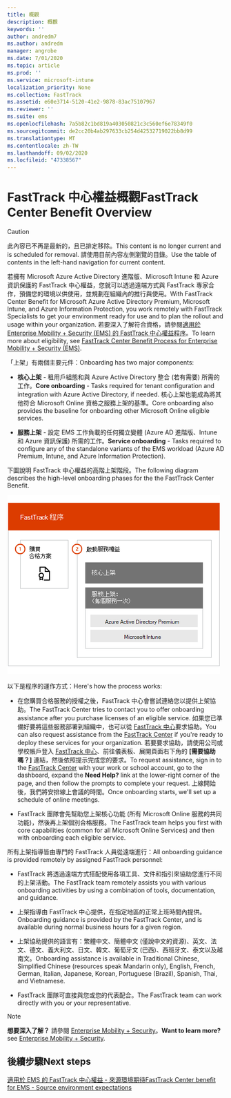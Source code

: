 ```yaml
---
title: 概觀
description: 概觀
keywords: ''
author: andredm7
ms.author: andredm
manager: angrobe
ms.date: 7/01/2020
ms.topic: article
ms.prod: ''
ms.service: microsoft-intune
localization_priority: None
ms.collection: FastTrack
ms.assetid: e60e3714-5120-41e2-9878-83ac75107967
ms.reviewer: ''
ms.suite: ems
ms.openlocfilehash: 7a5b82c1bd819a403050821c3c560ef6e78349f0
ms.sourcegitcommit: de2cc20b4ab297633cb254d42532719022bb8d99
ms.translationtype: MT
ms.contentlocale: zh-TW
ms.lasthandoff: 09/02/2020
ms.locfileid: "47338567"
---
```

# <a name="fasttrack-center-benefit-overview"></a><span data-ttu-id="4251f-103">FastTrack 中心權益概觀</span><span class="sxs-lookup"><span data-stu-id="4251f-103">FastTrack Center Benefit Overview</span></span>

> [!CAUTION]
> <span data-ttu-id="4251f-104">此內容已不再是最新的，且已排定移除。</span><span class="sxs-lookup"><span data-stu-id="4251f-104">This content is no longer current and is scheduled for removal.</span></span> <span data-ttu-id="4251f-105">請使用目前內容左側瀏覽的目錄。</span><span class="sxs-lookup"><span data-stu-id="4251f-105">Use the table of contents in the left-hand navigation for current content.</span></span>

<span data-ttu-id="4251f-106">若擁有 Microsoft Azure Active Directory 進階版、Microsoft Intune 和 Azure 資訊保護的 FastTrack 中心權益，您就可以透過遠端方式與 FastTrack 專家合作，預備您的環境以供使用，並規劃在組織內的推行與使用。</span><span class="sxs-lookup"><span data-stu-id="4251f-106">With FastTrack Center Benefit for Microsoft Azure Active Directory Premium, Microsoft Intune, and Azure Information Protection, you work remotely with FastTrack Specialists to get your environment ready for use and to plan the rollout and usage within your organization.</span></span> <span data-ttu-id="4251f-107">若要深入了解符合資格，請參閱[適用於 Enterprise Mobility + Security (EMS) 的 FastTrack 中心權益程序](EMS-fasttrack-process.md)。</span><span class="sxs-lookup"><span data-stu-id="4251f-107">To learn more about eligibility, see [FastTrack Center Benefit Process for Enterprise Mobility + Security (EMS)](EMS-fasttrack-process.md).</span></span>

<span data-ttu-id="4251f-108">「上架」有兩個主要元件：</span><span class="sxs-lookup"><span data-stu-id="4251f-108">Onboarding has two major components:</span></span>

-   <span data-ttu-id="4251f-109">**核心上架** - 租用戶組態和與 Azure Active Directory 整合 (若有需要) 所需的工作。</span><span class="sxs-lookup"><span data-stu-id="4251f-109">**Core onboarding** - Tasks required for tenant configuration and integration with Azure Active Directory, if needed.</span></span> <span data-ttu-id="4251f-110">核心上架也能成為將其他符合 Microsoft Online 資格之服務上架的基準。</span><span class="sxs-lookup"><span data-stu-id="4251f-110">Core onboarding also provides the baseline for onboarding other Microsoft Online eligible services.</span></span>

-   <span data-ttu-id="4251f-111">**服務上架** - 設定 EMS 工作負載的任何獨立變體 (Azure AD 進階版、Intune 和 Azure 資訊保護) 所需的工作。</span><span class="sxs-lookup"><span data-stu-id="4251f-111">**Service onboarding** - Tasks required to configure any of the standalone variants of the EMS workload (Azure AD Premium, Intune, and Azure Information Protection).</span></span>

<span data-ttu-id="4251f-112">下圖說明 FastTrack 中心權益的高階上架階段。</span><span class="sxs-lookup"><span data-stu-id="4251f-112">The following diagram describes the high-level onboarding phases for the the FastTrack Center Benefit.</span></span>

![使用 FastTrack 中心權益的高階上架階段](./media/ft-onboarding-process.png)

<span data-ttu-id="4251f-114">以下是程序的運作方式：</span><span class="sxs-lookup"><span data-stu-id="4251f-114">Here's how the process works:</span></span>

- <span data-ttu-id="4251f-115">在您購買合格服務的授權之後，FastTrack 中心會嘗試連絡您以提供上架協助。</span><span class="sxs-lookup"><span data-stu-id="4251f-115">The FastTrack Center tries to contact you to offer onboarding assistance after you purchase licenses of an eligible service.</span></span> <span data-ttu-id="4251f-116">如果您已準備好要將這些服務部署到組織中，也可以從 [FastTrack 中心](https://go.microsoft.com/fwlink/?linkid=780698)要求協助。</span><span class="sxs-lookup"><span data-stu-id="4251f-116">You can also request assistance from the [FastTrack Center](https://go.microsoft.com/fwlink/?linkid=780698) if you're ready to deploy these services for your organization.</span></span> <span data-ttu-id="4251f-117">若要要求協助，請使用公司或學校帳戶登入 [FastTrack 中心](https://go.microsoft.com/fwlink/?linkid=780698)、前往儀表板、展開頁面右下角的 **[需要協助嗎？]** 連結，然後依照提示完成您的要求。</span><span class="sxs-lookup"><span data-stu-id="4251f-117">To request assistance, sign in to the [FastTrack Center](https://go.microsoft.com/fwlink/?linkid=780698) with your work or school account, go to the dashboard, expand the **Need Help?** link at the lower-right corner of the page, and then follow the prompts to complete your request.</span></span> <span data-ttu-id="4251f-118">上線開始後，我們將安排線上會議的時間。</span><span class="sxs-lookup"><span data-stu-id="4251f-118">Once onboarding starts, we'll set up a schedule of online meetings.</span></span>

-   <span data-ttu-id="4251f-119">FastTrack 團隊會先幫助您上架核心功能 (所有 Microsoft Online 服務的共同功能)，然後再上架個別合格服務。</span><span class="sxs-lookup"><span data-stu-id="4251f-119">The FastTrack team helps you first with core capabilities (common for all Microsoft Online Services) and then with onboarding each eligible service.</span></span>

<span data-ttu-id="4251f-120">所有上架指導皆由專門的 FastTrack 人員從遠端進行：</span><span class="sxs-lookup"><span data-stu-id="4251f-120">All onboarding guidance is provided remotely by assigned FastTrack personnel:</span></span>

-   <span data-ttu-id="4251f-121">FastTrack 將透過遠端方式搭配使用各項工具、文件和指引來協助您進行不同的上架活動。</span><span class="sxs-lookup"><span data-stu-id="4251f-121">The FastTrack team remotely assists you with various onboarding activities by using a combination of tools, documentation, and guidance.</span></span>

-   <span data-ttu-id="4251f-122">上架指導由 FastTrack 中心提供，在指定地區的正常上班時間內提供。</span><span class="sxs-lookup"><span data-stu-id="4251f-122">Onboarding guidance is provided by the FastTrack Center, and is available during normal business hours for a given region.</span></span>

-   <span data-ttu-id="4251f-123">上架協助提供的語言有：繁體中文、簡體中文 (僅說中文的資源)、英文、法文、德文、義大利文、日文、韓文、葡萄牙文 (巴西)、西班牙文、泰文以及越南文。</span><span class="sxs-lookup"><span data-stu-id="4251f-123">Onboarding assistance is available in Traditional Chinese, Simplified Chinese (resources speak Mandarin only), English, French, German, Italian, Japanese, Korean, Portuguese (Brazil), Spanish, Thai, and Vietnamese.</span></span>

-   <span data-ttu-id="4251f-124">FastTrack 團隊可直接與您或您的代表配合。</span><span class="sxs-lookup"><span data-stu-id="4251f-124">The FastTrack team can work directly with you or your representative.</span></span>

> [!NOTE]
> <span data-ttu-id="4251f-125">**想要深入了解？** 請參閱 [Enterprise Mobility + Security](https://www.microsoft.com/cloud-platform/enterprise-mobility)。</span><span class="sxs-lookup"><span data-stu-id="4251f-125">**Want to learn more?** see [Enterprise Mobility + Security](https://www.microsoft.com/cloud-platform/enterprise-mobility).</span></span>

## <a name="next-steps"></a><span data-ttu-id="4251f-126">後續步驟</span><span class="sxs-lookup"><span data-stu-id="4251f-126">Next steps</span></span>

[<span data-ttu-id="4251f-127">適用於 EMS 的 FastTrack 中心權益 - 來源環境期待</span><span class="sxs-lookup"><span data-stu-id="4251f-127">FastTrack Center benefit for EMS - Source environment expectations</span></span>](EMS-source-environment-expectations.md)

